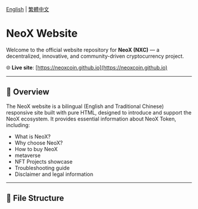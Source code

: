 [English](README.md) | [繁體中文](README-zh.md)

# NeoX Website

Welcome to the official website repository for **NeoX (NXC)** — a decentralized, innovative, and community-driven cryptocurrency project.

🌐 **Live site**: [https://neoxcoin.github.io](https://neoxcoin.github.io)

---

## 📖 Overview

The NeoX website is a bilingual (English and Traditional Chinese) responsive site built with pure HTML, designed to introduce and support the NeoX ecosystem. It provides essential information about NeoX Token, including:

- What is NeoX?
- Why choose NeoX?
- How to buy NeoX
- metaverse
- NFT Projects showcase
- Troubleshooting guide
- Disclaimer and legal information

---

## 🧭 File Structure